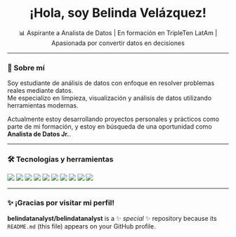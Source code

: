 <h1 align="center">¡Hola, soy Belinda Velázquez!</h1>

<p align="center">📊 Aspirante a Analista de Datos | En formación en TripleTen LatAm | Apasionada por convertir datos en decisiones</p>

---

### 🚀 Sobre mí

Soy estudiante de análisis de datos con enfoque en resolver problemas reales mediante datos.  
Me especializo en limpieza, visualización y análisis de datos utilizando herramientas modernas.

Actualmente estoy desarrollando proyectos personales y prácticos como parte de mi formación, y estoy en búsqueda de una oportunidad como **Analista de Datos Jr.**.

---

### 🛠️ Tecnologías y herramientas

<p align="left">
  <img src="https://img.shields.io/badge/Python-3776AB?style=for-the-badge&logo=python&logoColor=white"/>
  <img src="https://img.shields.io/badge/Pandas-150458?style=for-the-badge&logo=pandas&logoColor=white"/>
  <img src="https://img.shields.io/badge/Numpy-013243?style=for-the-badge&logo=numpy&logoColor=white"/>
  <img src="https://img.shields.io/badge/SQL-336791?style=for-the-badge&logo=mysql&logoColor=white"/>
  <img src="https://img.shields.io/badge/Matplotlib-11557C?style=for-the-badge&logo=matplotlib&logoColor=white"/>
  <img src="https://img.shields.io/badge/Seaborn-76B900?style=for-the-badge&logo=seaborn&logoColor=white"/>
  <img src="https://img.shields.io/badge/Streamlit-FF4B4B?style=for-the-badge&logo=streamlit&logoColor=white"/>
  <img src="https://img.shields.io/badge/Git-F05032?style=for-the-badge&logo=git&logoColor=white"/>
  <img src="https://img.shields.io/badge/GitHub-181717?style=for-the-badge&logo=github&logoColor=white"/>
  <img src="https://img.shields.io/badge/Excel-217346?style=for-the-badge&logo=microsoft-excel&logoColor=white"/>
</p>

---

### ✨ ¡Gracias por visitar mi perfil!

**belindatanalyst/belindatanalyst** is a ✨ _special_ ✨ repository because its `README.md` (this file) appears on your GitHub profile.
